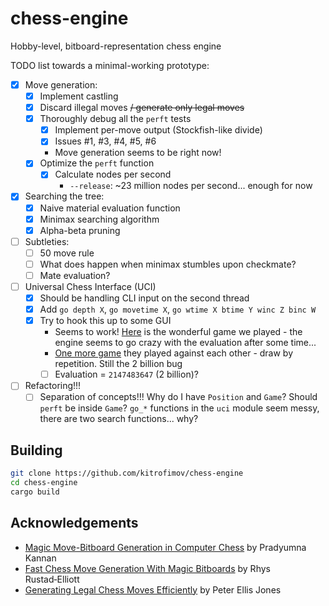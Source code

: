 # chess-engine
Hobby-level, bitboard-representation chess engine

TODO list towards a minimal-working prototype:
- [x] Move generation:
    - [x] Implement castling
    - [x] Discard illegal moves ~~/ generate only legal moves~~
    - [x] Thoroughly debug all the `perft` tests
        - [x] Implement per-move output (Stockfish-like divide)
        - [x] Issues #1, #3, #4, #5, #6
        - Move generation seems to be right now!
    - [x] Optimize the `perft` function
        - [x] Calculate nodes per second
            - `--release`: ~23 million nodes per second... enough for now
- [x] Searching the tree:
    - [x] Naive material evaluation function
    - [x] Minimax searching algorithm
    - [x] Alpha-beta pruning
- [ ] Subtleties:
    - [ ] 50 move rule
    - [ ] What does happen when minimax stumbles upon checkmate?
    - [ ] Mate evaluation?
- [ ] Universal Chess Interface (UCI)
    - [x] Should be handling CLI input on the second thread
    - [x] Add `go depth X`, `go movetime X`, `go wtime X btime Y winc Z binc W`
    - [x] Try to hook this up to some GUI
        - Seems to work! [Here](https://pastebin.com/bDw9PsFe) is the wonderful game we played - the engine seems to go crazy with the evaluation after some time...
        - [One more game](https://pastebin.com/9nXVNefR) they played against each other - draw by repetition. Still the 2 billion bug
        - [ ] Evaluation = `2147483647` (2 billion)?
- [ ] Refactoring!!!
    - [ ] Separation of concepts!!! Why do I have `Position` and `Game`? Should `perft` be inside `Game`? `go_*` functions in the `uci` module seem messy, there are two search functions... why? 

## Building

```bash
git clone https://github.com/kitrofimov/chess-engine
cd chess-engine
cargo build
```

## Acknowledgements
- [Magic Move-Bitboard Generation in Computer Chess](http://pradu.us/old/Nov27_2008/Buzz/research/magic/Bitboards.pdf) by Pradyumna Kannan
- [Fast Chess Move Generation With Magic Bitboards](https://rhysre.net/fast-chess-move-generation-with-magic-bitboards.html) by Rhys Rustad‑Elliott
- [Generating Legal Chess Moves Efficiently](https://peterellisjones.com/posts/generating-legal-chess-moves-efficiently/) by Peter Ellis Jones
